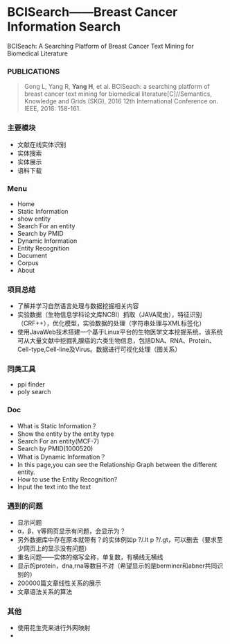 # BCISearch——Breast Cancer Information Search
BCISeach: A Searching Platform of Breast Cancer Text Mining for Biomedical Literature

### PUBLICATIONS
> Gong L, Yang R, **Yang H**, et al. BCISeach: a searching platform of breast cancer text mining for biomedical literature[C]//Semantics, Knowledge and Grids (SKG), 2016 12th International Conference on. IEEE, 2016: 158-161.

### 主要模块
- 文献在线实体识别
- 实体搜索
- 实体展示
- 语料下载

### Menu
* Home
* Static Information
 * show entity
 * Search For an entity
 * Search by PMID
* Dynamic Information
* Entity Recognition
* Document
* Corpus
* About

### 项目总结
- 了解并学习自然语言处理与数据挖掘相关内容
- 实验数据（生物信息学科论文库NCBI）抓取（JAVA爬虫），特征识别（CRF++），优化模型，实验数据的处理（字符串处理与XML标签化）
- 使用JavaWeb技术搭建一个基于Linux平台的生物医学文本挖掘系统，该系统可从大量文献中挖掘乳腺癌的六类生物信息，包括DNA、RNA、Protein、Cell-type,Cell-line及Virus。数据进行可视化处理（图关系）

### 同类工具
* ppi finder
* poly search

### Doc
* What is Static Information？
 * Show the entity by the entity type
 * Search For an entity(MCF-7)
 * Search by PMID(1000520)
* What is Dynamic Information？
* In this page,you can see the Relationship Graph between the different entity.
* How to use the Entity Recognition?
* Input the text into the text

### 遇到的问题
* 显示问题
 * α，β，γ等网页显示有问题，会显示为？
 * 另外数据库中存在原本就带有？的实体例如p ?/.lt   p ?/.gt，可以删去（要求至少网页上的显示没有问题）
* 重名问题——实体的缩写全称，单复数，有横线无横线
* 显示的protein，dna,rna等数目不对（希望显示的是berminer和abner共同识别的）
* 200000篇文章线性关系的展示
* 文章语法关系的算法

### 其他
* 使用花生壳来进行外网映射
* 

